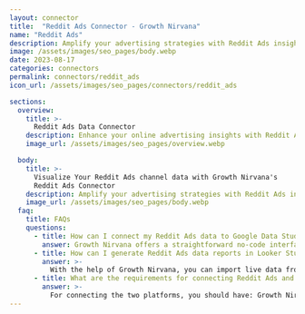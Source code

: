 ```yaml
---
layout: connector
title:  "Reddit Ads Connector - Growth Nirvana"
name: "Reddit Ads"
description: Amplify your advertising strategies with Reddit Ads insights integrated into Looker Studio.
image: /assets/images/seo_pages/body.webp
date: 2023-08-17
categories: connectors
permalink: connectors/reddit_ads
icon_url: /assets/images/seo_pages/connectors/reddit_ads

sections:
  overview:
    title: >-
      Reddit Ads Data Connector
    description: Enhance your online advertising insights with Reddit Ads integration. Seamlessly merge advertising performance data from Reddit Ads with Looker Studio's analytical capabilities, unlocking insights that shape ad strategies, audience engagement, and campaign success.
    image_url: /assets/images/seo_pages/overview.webp

  body:
    title: >-
      Visualize Your Reddit Ads channel data with Growth Nirvana's
      Reddit Ads Connector
    description: Amplify your advertising strategies with Reddit Ads insights integrated into Looker Studio.
    image_url: /assets/images/seo_pages/body.webp
  faq:
    title: FAQs
    questions:
      - title: How can I connect my Reddit Ads data to Google Data Studio/Looker Studio?
        answer: Growth Nirvana offers a straightforward no-code interface to connect to Reddit Ads data sources.
      - title: How can I generate Reddit Ads data reports in Looker Studio?
        answer: >-
          With the help of Growth Nirvana, you can import live data from Reddit Ads into Looker Studio. These data can be viewed in charts, tables, and dashboards to generate branded reports that can be shared instantly.
      - title: What are the requirements for connecting Reddit Ads and Looker Studio?
        answer: >-
          For connecting the two platforms, you should have: Growth Nirvana Account and Reddit Ads Ads Account
---
```

